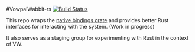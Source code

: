 #VowpalWabbit-rs
[![Build Status](https://travis-ci.org/jackgerrits/vowpalwabbit-rs.svg?branch=master)](https://travis-ci.org/jackgerrits/vowpalwabbit-rs)

This repo wraps the [native bindings crate](https://github.com/jackgerrits/vowpalwabbit-sys-rs) and provides better Rust interfaces for interacting with the system. (Work in progress)

It also serves as a staging group for experimenting with Rust in the context of VW.